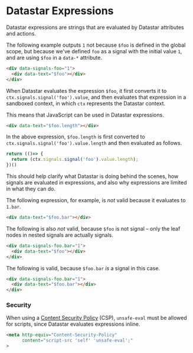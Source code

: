 # Datastar Expressions

Datastar expressions are strings that are evaluated by Datastar attributes and actions. 

The following example outputs `1` not because `$foo` is defined in the global scope, but because we've defined `foo` as a signal with the initial value `1`, and are using `$foo` in a `data-*` attribute.

```html
<div data-signals-foo="1">
  <div data-text="$foo"></div>
</div>
```

When Datastar evaluates the expression `$foo`, it first converts it to `ctx.signals.signal('foo').value`, and then evaluates that expression in a sandboxed context, in which `ctx` represents the Datastar context. 

This means that JavaScript can be used in Datastar expressions.

```html
<div data-text="$foo.length"></div>
```

In the above expression, `$foo.length` is first converted to `ctx.signals.signal('foo').value.length` and then evaluated as follows.

```js
return (()=> {
  return (ctx.signals.signal('foo').value.length);
})()
```

This should help clarify what Datastar is doing behind the scenes, how signals are evaluated in expressions, and also why expressions are limited in what they can do. 

The following expression, for example, is _not_ valid because it evaluates to `1.bar`.

```html
<div data-text="$foo.bar"></div>
```

The following is also _not_ valid, because `$foo` is not signal – only the leaf nodes in nested signals are actually signals.

```html
<div data-signals-foo.bar="1">
  <div data-text="$foo"></div>
</div>
```

The following is valid, because `$foo.bar` _is_ a signal in this case.

```html
<div data-signals-foo.bar="1">
  <div data-text="$foo.bar"></div>
</div>
```

### Security

When using a [Content Security Policy](https://developer.mozilla.org/en-US/docs/Web/HTTP/CSP) (CSP), `unsafe-eval` must be allowed for scripts, since Datastar evaluates expressions inline. 

```html
<meta http-equiv="Content-Security-Policy" 
      content="script-src 'self' 'unsafe-eval';"
>
```
